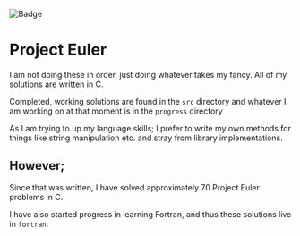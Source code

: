 ![Badge](https://projecteuler.net/profile/guynan.png)

# Project Euler

I am not doing these in order, just doing whatever takes my fancy. All of my solutions are written in C.

Completed, working solutions are found in the `src` directory and whatever I am working on at that moment is in the `progress` directory

As I am trying to up my language skills; I prefer to write my own methods for things like string manipulation etc. and stray from library implementations. 

## However;

Since that was written, I have solved approximately 70 Project Euler problems in C.

I have also started progress in learning Fortran, and thus these solutions live
in `fortran`. 
